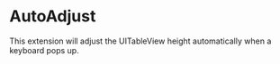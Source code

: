 # AutoAdjust
This extension will adjust the UITableView height automatically when a keyboard pops up. 
